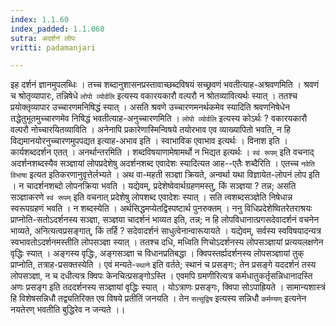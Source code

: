 ```yaml
---
index: 1.1.60
index_padded: 1.1.060
sutra: अदर्शनं लोपः
vritti: padamanjari

---
```

इह दर्शनं ज्ञानमुपलब्धिः । तच्च शब्दानुशासनप्रस्तावाच्छब्दविषयं सच्छ्रवणं भवतीत्याह-अश्रवणमिति । श्रवणं च श्रोतृव्यापारः, तन्निषेधे `लोपो व्योर्वलि` इत्यस्य वकारयकारौ वल्परौ न श्रोतव्यावित्यर्थः स्यात् । ततश्च प्रयोक्तृव्यापार उच्चारणमनिषिद्धं स्यात् । असति श्रवणे उच्चारणमनर्थकमेव स्यादिति श्रवणनिषेधेन तद्धेतुभूतमुच्चारणमेव निषिद्धं भवतीत्याह-अनुच्चारणमिति । `लोपो व्योर्वलि` इत्यस्य कोऽर्थः ? वकारयकारौ वल्परौ नोच्चारयितव्याविति । अनेनापि प्रकारेणास्मिन्विषये तयोरभाव एव व्याख्यापितो भवति, न हि विद्यमानयोरनुच्चारणमुपपद्यत इत्याह-अभाव इति । स्वाभाविक एवाभाव इत्यर्थः । विनाश इति । कार्यशब्ददर्शन एतत् । अनर्थान्तरमिति । शब्दविषयाणामेषामर्थो न भिद्यत इत्यर्थः । `स्वं रूपम्` इति वचनाद् अदर्शनशब्दस्यैव सञ्ज्ञायां लोपप्रदेशेषु अदर्शनशब्द एवादेशः स्यादित्यत आह--एतैः शब्दैरिति । एतच्च `नवेति विभाषा` इत्यत इतिकरणानुवृत्तेर्लभ्यते । अथ वा-महती सञ्ज्ञा क्रियते, अन्वर्था यथा विज्ञायेत-लोपनं लोप इति । न चादर्शनशब्दो लोपनक्रिया भवति । यद्येवम्, प्रदेशेष्वेवार्थग्रहणमस्तु, किं सञ्ज्ञया ? तन्न; असति सञ्ज्ञाकरणे `स्वं रूपम्` इति वचनात् प्रदेशेषु लोपशब्द एवादेशः स्यात् । सति त्वशब्दसञ्ज्ञेति निषेधान्न स्वरूपग्रहणं भवति । न शब्दस्येति । अर्थसिद्धमप्येतद्विस्पष्टार्थ पुनरुक्तम् । ननु विधिप्रदेशेष्वितरेतराश्रयः प्राप्नोति-सतोऽदर्शनस्य सञ्ज्ञा, सञ्ज्ञया चादर्शनं भाव्यत इति, तन्न; न हि लोपविधानात्प्रगसदेवादर्शनं वचनेन भाव्यते, अनित्यत्वप्रसङ्गात्, किं तर्हि ? सदेवादर्शनं साधुत्वेनान्वारूयायते । यद्येवम्, सर्वस्य स्वविषयादन्यत्र स्वभावतोऽदर्शनमस्तीति लोपसञ्ज्ञा स्यात् । ततश्च दधि, मध्विति णिचोऽदर्शनस्य लोपसञ्ज्ञायां प्रत्ययलक्षणेन वृद्धिः स्यात् । अङ्गस्य वृद्धिः, अङ्गसञ्ज्ञा च विधानप्रतिबद्धा । क्विपस्तर्ह्यदर्शनस्य लोपसञ्ज्ञायां तुक् प्राप्नोति, तत्राह-प्रसक्तस्येति । एवं मन्यते-`स्थाने` इति वर्तते; स्थानं च प्रसङ्गः; तेन प्रसङ्गे यददर्शनं तस्य लोपसञ्ज्ञा, न च दधीत्यत्र क्विपः केनचित्प्रसङ्गोऽस्ति । एवमपि ग्रमणीरित्यत्र कर्मधातुकर्तृसन्निधानादस्ति अणः प्रसङ्ग इति तददर्शनस्य सञ्ज्ञायां वृद्धिः स्यात् । योऽत्राणः प्रसङ्गः, क्विपा सोऽपाह्रियते । सामान्यशास्त्रं हि विशेषसन्निधौ तद्व्यतिरिक्त एव विषये प्रतीतिं जनयति । तेन `सत्सूद्विष` इत्यस्य सन्निधौ `कर्मण्यण्` इत्यनेन नयतेरण् भवतीति बुद्धिरेव न जन्यते ।।